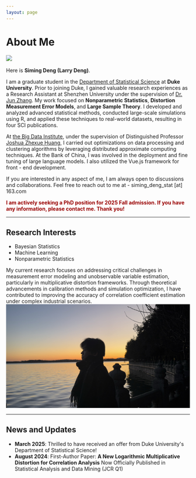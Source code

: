 ```yaml
---
layout: page
---
```


# About Me

<img src="https://larrysimingdeng.github.io/dengsiming.jpg" class="floatpic">


Here is **Siming Deng (Larry Deng)**.<br>

I am a graduate student in the [Department of Statistical Science](https://stat.duke.edu/) at **Duke University**.<!-- advised by [Prof. XXX](放教授web，http开头), within [Internet of Everything (IoE) Group](https://ioe.eng.cam.ac.uk/).--> Prior to joining Duke, I gained valuable research experiences as a Research Assistant at Shenzhen University under the supervision of [Dr. Jun Zhang](https://www.researchgate.net/profile/Jun_Zhang93). My work focused on **Nonparametric Statistics**, **Distortion Measurement Error Models**, and **Large Sample Theory**. I developed and analyzed advanced statistical methods, conducted large-scale simulations using R, and applied these techniques to real-world datasets, resulting in four SCI publications.<br>

At [the Big Data Institute](https://bdsc.szu.edu.cn/), under the supervision of Distinguished Professor [Joshua Zhexue Huang](https://dblp.org/pid/h/JoshuaZhexueHuang.html), I carried out optimizations on data processing and clustering algorithms by leveraging distributed approximate computing techniques. At the Bank of China, I was involved in the deployment and fine tuning of large language models. I also utilized the Vue.js framework for front - end development.<br>

If you are interested in any aspect of me, I am always open to discussions and collaborations. Feel free to reach out to me at - siming_deng_stat [at] 163.com

**<font color="#990000">I am actively seeking a PhD position for 2025 Fall admission. If you have any information, please contact me. Thank you!</font>**

---

## Research Interests

- Bayesian Statistics
- Machine Learning
- Nonparametric Statistics

My current research focuses on addressing critical challenges in measurement error modeling and unobservable variable estimation, particularly in multiplicative distortion frameworks. Through theoretical advancements in calibration methods and simulation optimization, I have contributed to improving the accuracy of correlation coefficient estimation under complex industrial scenarios.
<img src="/images/dsm1.jpg">

---

## News and Updates

- **March 2025**: Thrilled to have received an offer from Duke University's Department of Statistical Science!<br>
- **August 2024**: First-Author Paper: **A New Logarithmic Multiplicative Distortion for Correlation Analysis** Now Officially Published in Statistical Analysis and Data Mining (JCR Q1)<br>




<!-- <blockquote class="twitter-tweet"><p lang="en" dir="ltr">Thrilled to be an AAAI-UC Scholar at <a href="https://twitter.com/hashtag/AAAI24?src=hash&amp;ref_src=twsrc%5Etfw">#AAAI24</a>, thanks to <a href="https://twitter.com/hashtag/AAAI?src=hash&amp;ref_src=twsrc%5Etfw">#AAAI</a> &amp; <a href="https://twitter.com/hashtag/GoogleExploreCSR?src=hash&amp;ref_src=twsrc%5Etfw">#GoogleExploreCSR</a> for the sponsorship. Grateful for the knowledge gained and new friendships formed.<br><br>Wonderful trip in Vancouver. Looking forward to staying connected with all.<a href="https://twitter.com/hashtag/AAAI24?src=hash&amp;ref_src=twsrc%5Etfw">#AAAI24</a> <a href="https://twitter.com/hashtag/Vancouver?src=hash&amp;ref_src=twsrc%5Etfw">#Vancouver</a> <a href="https://twitter.com/hashtag/GoogleExploreCSR?src=hash&amp;ref_src=twsrc%5Etfw">#GoogleExploreCSR</a> <a href="https://t.co/wUQUp8XlSM">pic.twitter.com/wUQUp8XlSM</a></p>&mdash; Hanlin CAI (seeking a PhD position 2025) (@lancecai2002) <a href="https://twitter.com/lancecai2002/status/1762210025173344260?ref_src=twsrc%5Etfw">February 26, 2024</a></blockquote> <script async src="https://platform.twitter.com/widgets.js" charset="utf-8"></script> -->

